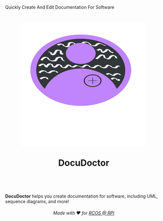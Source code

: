 Quickly Create And Edit Documentation For Software
<h1 align ="center">
  
<img src="https://raw.githubusercontent.com/BoundlessFate/DocuDoctor/main/assets/DocumentationDoctor.svg" alt="Alt text" width="400" height="400">

**DocuDoctor**

<br>

</h1>

**DocuDoctor** helps you create documentation for software, including UML, sequence diagrams, and more!

<h6 align="center">
  
Made with ❤️ for [RCOS @ RPI](https://github.com/rcos)

</h6>
